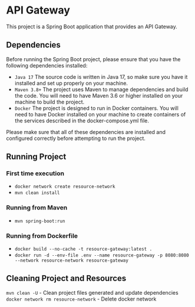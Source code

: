 # API Gateway

This project is a Spring Boot application that provides an API Gateway.

## Dependencies
Before running the Spring Boot project, please ensure that you have the following dependencies installed:

- `Java 17` The source code is written in Java 17, so make sure you have it installed and set up properly on your machine.
- `Maven 3.8+` The project uses Maven to manage dependencies and build the code. You will need to have Maven 3.6 or higher installed on your machine to build the project.
- `Docker` The project is designed to run in Docker containers. You will need to have Docker installed on your machine to create containers of the services described in the docker-compose.yml file.

Please make sure that all of these dependencies are installed and configured correctly before attempting to run the project.

## Running Project
### First time execution
- `docker network create resource-network`
- `mvn clean install`
### Running from Maven
- `mvn spring-boot:run`
### Running from Dockerfile
- `docker build --no-cache -t resource-gateway:latest .`
- `docker run -d --env-file .env --name resource-gateway -p 8080:8080 --network resource-network resource-gateway`

## Cleaning Project and Resources
`mvn clean -U` - Clean project files generated and update dependencies
`docker network rm resource-network` - Delete docker network
